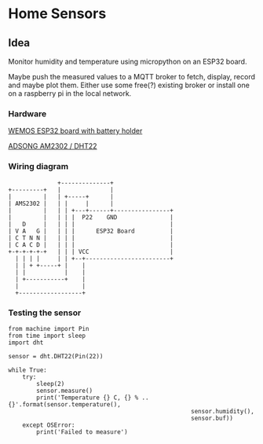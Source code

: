 # Home Sensors

## Idea

Monitor humidity and temperature using micropython on an ESP32 board.

Maybe push the measured values to a MQTT broker to fetch, display, record
and maybe plot them. Either use some free(?) existing broker or install one on a
raspberry pi in the local network.

### Hardware

[WEMOS ESP32 board with battery holder](http://www.raspberrypiwiki.com/index.php/WEMOS_ESP32_Board_with_18650_Battery_Holder)

[ADSONG AM2302 / DHT22](https://learn.adafruit.com/dht)


### Wiring diagram

```
              +--------------+
+---------+   |              |
|         |   | +-----+      |
| AMS2302 |   | |     |      |
|         |   | | +---+------+----------------+
|         |   | | |  P22    GND               |
|   D     |   | | |                           |
| V A   G |   | | |      ESP32 Board          |
| C T N N |   | | |                           |
| C A C D |   | | |                           |
+-+-+-+-+-+   | | | VCC                       |
  | | | |     | | +--+------------------------+
  | | + +-----+ |    |
  | |           |    |
  | +-----------+    |
  |                  |
  +------------------+
```


### Testing the sensor


```
from machine import Pin
from time import sleep
import dht

sensor = dht.DHT22(Pin(22))

while True:
    try:
        sleep(2)
        sensor.measure()
        print('Temperature {} C, {} % .. {}'.format(sensor.temperature(),
                                                    sensor.humidity(),
                                                    sensor.buf))
    except OSError:
        print('Failed to measure')
```
